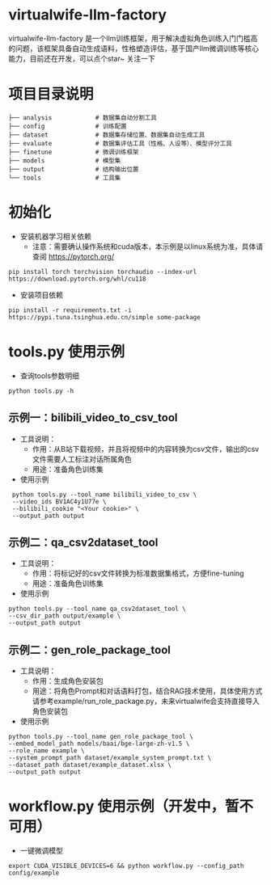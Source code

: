 # virtualwife-llm-factory

virtualwife-llm-factory
是一个llm训练框架，用于解决虚拟角色训练入门门槛高的问题，该框架具备自动生成语料，性格塑造评估，基于国产llm微调训练等核心能力，目前还在开发，可以点个star~
关注一下

# 项目目录说明

```text
├── analysis            # 数据集自动分割工具
├── config              # 训练配置
├── dataset             # 数据集存储位置、数据集自动生成工具
├── evaluate            # 数据集评估工具（性格、人设等）、模型评分工具
├── finetune            # 微调训练框架
├── models              # 模型集
├── output              # 结构输出位置
└── tools               # 工具集
```

# 初始化

- 安装机器学习相关依赖
    - 注意：需要确认操作系统和cuda版本，本示例是以linux系统为准，具体请查阅 https://pytorch.org/

```shell
pip install torch torchvision torchaudio --index-url https://download.pytorch.org/whl/cu118
```

- 安装项目依赖

```shell
pip install -r requirements.txt -i https://pypi.tuna.tsinghua.edu.cn/simple some-package
```

# tools.py 使用示例

- 查询tools参数明细

```shell
python tools.py -h
```

## 示例一：bilibili_video_to_csv_tool

- 工具说明：
    - 作用：从B站下载视频，并且将视频中的内容转换为csv文件，输出的csv文件需要人工标注对话所属角色
    - 用途：准备角色训练集
- 使用示例

```shell
 python tools.py --tool_name bilibili_video_to_csv \
 --video_ids BV1AC4y1U77e \
 --bilibili_cookie "<Your cookie>" \
 --output_path output
```

## 示例二：qa_csv2dataset_tool

- 工具说明：
    - 作用：将标记好的csv文件转换为标准数据集格式，方便fine-tuning
    - 用途：准备角色训练集
- 使用示例

```shell
python tools.py --tool_name qa_csv2dataset_tool \
--csv_dir_path output/example \
--output_path output
```

## 示例二：gen_role_package_tool

- 工具说明：
    - 作用：生成角色安装包
    - 用途：将角色Prompt和对话语料打包，结合RAG技术使用，具体使用方式请参考example/run_role_package.py，未来virtualwife会支持直接导入角色安装包
- 使用示例

```shell
python tools.py --tool_name gen_role_package_tool \
--embed_model_path models/baai/bge-large-zh-v1.5 \
--role_name example \
--system_prompt_path dataset/example_system_prompt.txt \
--dataset_path dataset/example_dataset.xlsx \
--output_path output
```

# workflow.py 使用示例（开发中，暂不可用）

- 一键微调模型

```shell
export CUDA_VISIBLE_DEVICES=6 && python workflow.py --config_path config/example
```
